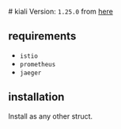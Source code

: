 # kiali
Version: `1.25.0` from [here](https://github.com/kiali/helm-charts)

## requirements
- `istio`
- `prometheus`
- `jaeger`

## installation
Install as any other struct. 
